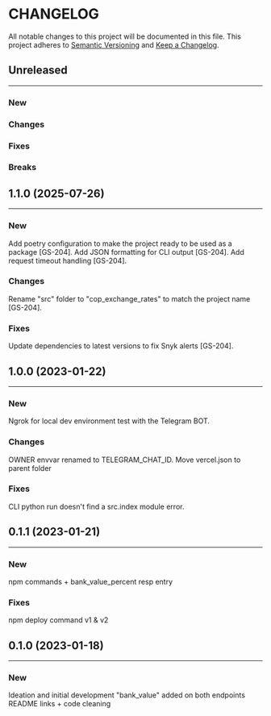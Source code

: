 # CHANGELOG

All notable changes to this project will be documented in this file.
This project adheres to [Semantic Versioning](http://semver.org/) and [Keep a Changelog](http://keepachangelog.com/).



## Unreleased
---

### New

### Changes

### Fixes

### Breaks


## 1.1.0 (2025-07-26)
---

### New
Add poetry configuration to make the project ready to be used as a package [GS-204].
Add JSON formatting for CLI output [GS-204].
Add request timeout handling [GS-204].

### Changes
Rename "src" folder to "cop_exchange_rates" to match the project name [GS-204].

### Fixes
Update dependencies to latest versions to fix Snyk alerts [GS-204].


## 1.0.0 (2023-01-22)
---

### New
Ngrok for local dev environment test with the Telegram BOT.

### Changes
OWNER envvar renamed to TELEGRAM_CHAT_ID.
Move vercel.json to parent folder

### Fixes
CLI python run doesn't find a src.index module error.


## 0.1.1 (2023-01-21)
---

### New
npm commands + bank_value_percent resp entry

### Fixes
npm deploy command v1 & v2


## 0.1.0 (2023-01-18)
---

### New
Ideation and initial development
"bank_value" added on both endpoints
README links + code cleaning
